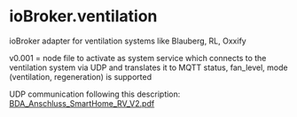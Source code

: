 # ioBroker.ventilation
ioBroker adapter for ventilation systems like Blauberg, RL, Oxxify

v0.001 = node file to activate as system service which connects to the ventilation system via UDP and translates it to MQTT
status, fan_level, mode (ventilation, regeneration) is supported


UDP communication following this description:
[BDA_Anschluss_SmartHome_RV_V2.pdf](https://github.com/madjack84/ioBroker.ventilation/files/7820469/BDA_Anschluss_SmartHome_RV_V2.pdf)
